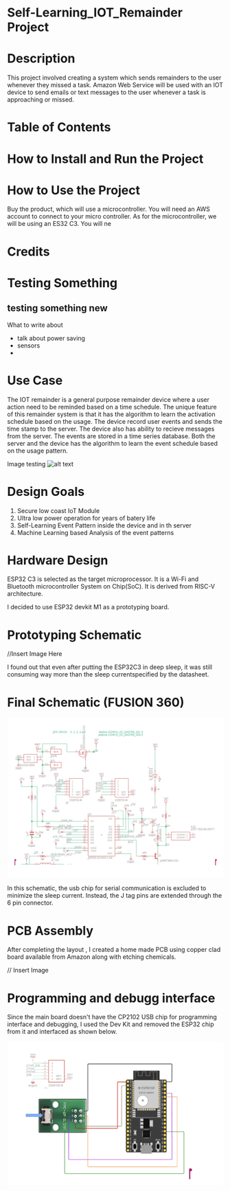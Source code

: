 # Self-Learning_IOT_Remainder Project

# Description
This project involved creating a system which sends remainders to the user whenever 
they missed a task. Amazon Web Service will be used with an IOT device to send emails or text messages to the user whenever a task is approaching or missed.   

# Table of Contents

# How to Install and Run the Project

# How to Use the Project
Buy the product, which will use a microcontroller. You will need an AWS account to connect to your micro controller. As for the microcontroller, we will be using an ES32 C3. You will ne

# Credits

# Testing Something
## testing something new

What to write about
- talk about power saving
- sensors
- 

# Use Case
The IOT remainder is a general purpose remainder device where a user action need to be reminded based on a time schedule. The unique feature of this remainder system is that it has the algorithm to learn the activation schedule based on the usage.
The device record user events and sends the time stamp to the server. The device also has ability to recieve messages from the server.  The events are stored in a time series database. Both the server and the device has the algorithm to learn the event schedule based on the usage pattern. 

Image testing
![alt text](<Screenshot 2024-03-27 at 7.11.48 PM.png>)

# Design Goals
1. Secure low coast IoT Module 
2. Ultra low power operation for years of batery life
3. Self-Learning Event Pattern inside the device and in th server
4. Machine Learning based Analysis of the event patterns

# Hardware Design
ESP32 C3 is selected as the target microprocessor. It is a Wi-Fi and Bluetooth microcontroller System on Chip(SoC). It is derived from RISC-V architecture.

I decided to use ESP32 devkit M1 as a prototyping board. 

# Prototyping Schematic

//Insert Image Here

I found out that even after putting the ESP32C3 in deep sleep, it was still consuming way more than the sleep currentspecified by the datasheet.

# Final Schematic (FUSION 360)
![alt text](Final_Schematic.png)

In this schematic, the usb chip for serial communication is excluded to minimize the sleep current. Instead, the J tag pins are extended through the 6 pin connector. 

# PCB Assembly
After completing the layout , I created a home made PCB using copper clad board available from Amazon along with etching chemicals. 

// Insert Image

# Programming and debugg interface 
Since the main board doesn't have the CP2102 USB chip for programming interface and debugging, I used the Dev Kit and removed the ESP32 chip from it and interfaced as shown below. 

![alt text](debugg_interface.png)

